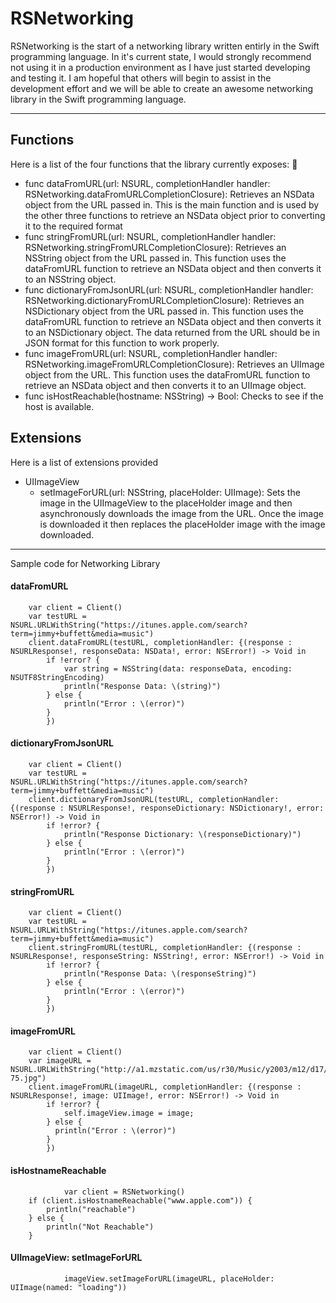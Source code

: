 RSNetworking
=====================
RSNetworking is the start of a networking library written entirly in the Swift programming language.  In it's current state, I would strongly recommend not using it in a production environment as I have just started developing and testing it.  I am hopeful that others will begin to assist in the development effort and we will be able to create an awesome networking library in the Swift programming language.

------------

## Functions

Here is a list of the four functions that the library currently exposes:
	
* func dataFromURL(url: NSURL, completionHandler handler: RSNetworking.dataFromURLCompletionClosure):  Retrieves an NSData object from the URL passed in.  This is the main function and is used by the other three functions to retrieve an NSData object prior to converting it to the required format
* func stringFromURL(url: NSURL, completionHandler handler:  RSNetworking.stringFromURLCompletionClosure):  Retrieves an NSString object from the URL passed in.  This function uses the dataFromURL function to retrieve an NSData object and then converts it to an NSString object.
*	func dictionaryFromJsonURL(url: NSURL, completionHandler handler:  RSNetworking.dictionaryFromURLCompletionClosure):  Retrieves an NSDictionary object from the URL passed in.  This function uses the dataFromURL function to retrieve an NSData object and then converts it to an NSDictionary object.  The data returned from the URL should be in JSON format for this function to work properly.
*	func imageFromURL(url: NSURL, completionHandler handler:  RSNetworking.imageFromURLCompletionClosure):  Retrieves an UIImage object from the URL.  This function uses the dataFromURL function to retrieve an NSData object and then converts it to an UIImage object.
* func isHostReachable(hostname: NSString) -> Bool:  Checks to see if the host is available.

## Extensions

Here is a list of extensions provided

* UIImageView
     - setImageForURL(url: NSString, placeHolder: UIImage):  Sets the image in the UIImageView to the placeHolder image and then asynchronously downloads the image from the URL.  Once the image is downloaded it then replaces the placeHolder image with the image downloaded.

-------------


Sample code for Networking Library

#### dataFromURL
        var client = Client()
        var testURL = NSURL.URLWithString("https://itunes.apple.com/search?term=jimmy+buffett&media=music")
        client.dataFromURL(testURL, completionHandler: {(response : NSURLResponse!, responseData: NSData!, error: NSError!) -> Void in
            if !error? {
            	var string = NSString(data: responseData, encoding: NSUTF8StringEncoding)
            	println("Response Data: \(string)")
            } else {
                println("Error : \(error)")
            }
            }) 
        
#### dictionaryFromJsonURL
        var client = Client()
        var testURL = NSURL.URLWithString("https://itunes.apple.com/search?term=jimmy+buffett&media=music")
        client.dictionaryFromJsonURL(testURL, completionHandler: {(response : NSURLResponse!, responseDictionary: NSDictionary!, error: NSError!) -> Void in
            if !error? {
                println("Response Dictionary: \(responseDictionary)")
            } else {
                println("Error : \(error)")
            }
            })

#### stringFromURL       
        var client = Client()
        var testURL = NSURL.URLWithString("https://itunes.apple.com/search?term=jimmy+buffett&media=music")
        client.stringFromURL(testURL, completionHandler: {(response : NSURLResponse!, responseString: NSString!, error: NSError!) -> Void in
            if !error? {
            	println("Response Data: \(responseString)")
            } else {
                println("Error : \(error)")
            }
            })
 
#### imageFromURL           
        var client = Client()    
        var imageURL = NSURL.URLWithString("http://a1.mzstatic.com/us/r30/Music/y2003/m12/d17/h16/s05.whogqrwc.100x100-75.jpg")
        client.imageFromURL(imageURL, completionHandler: {(response : NSURLResponse!, image: UIImage!, error: NSError!) -> Void in
            if !error? {
            	self.imageView.image = image;
            } else {
              println("Error : \(error)")
            }
            })

#### isHostnameReachable
				var client = RSNetworking()
        if (client.isHostnameReachable("www.apple.com")) {
            println("reachable")
        } else {
            println("Not Reachable")
        }
        
#### UIImageView:  setImageForURL
				imageView.setImageForURL(imageURL, placeHolder: UIImage(named: "loading"))	
